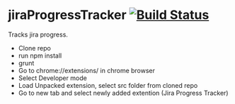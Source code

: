jiraProgressTracker  [![Build Status](https://travis-ci.org/vkadam/jiraProgressTracker.png)](https://travis-ci.org/vkadam/jiraProgressTracker)
===================

Tracks jira progress.

* Clone repo
* run npm install
* grunt
* Go to chrome://extensions/ in chrome browser
* Select Developer mode
* Load Unpacked extension, select src folder from cloned repo
* Go to new tab and select newly added extention (Jira Progress Tracker)
